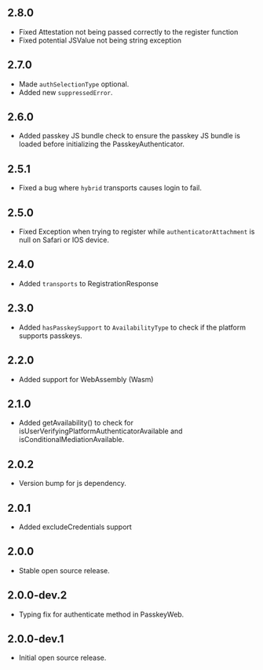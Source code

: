 ## 2.8.0
* Fixed Attestation not being passed correctly to the register function
* Fixed potential JSValue not being string exception

## 2.7.0
* Made `authSelectionType` optional.
* Added new `suppressedError`.

## 2.6.0
* Added passkey JS bundle check to ensure the passkey JS bundle is loaded before initializing the PasskeyAuthenticator.

## 2.5.1
* Fixed a bug where `hybrid` transports causes login to fail.

## 2.5.0
* Fixed Exception when trying to register while `authenticatorAttachment` is null on Safari or IOS device. 

## 2.4.0
* Added `transports` to RegistrationResponse

## 2.3.0
* Added `hasPasskeySupport` to `AvailabilityType` to check if the platform supports passkeys.

## 2.2.0
* Added support for WebAssembly (Wasm)

## 2.1.0
* Added getAvailability() to check for isUserVerifyingPlatformAuthenticatorAvailable and isConditionalMediationAvailable.

## 2.0.2
* Version bump for js dependency.

## 2.0.1 
* Added excludeCredentials support

## 2.0.0 
* Stable open source release.

## 2.0.0-dev.2
* Typing fix for authenticate method in PasskeyWeb.

## 2.0.0-dev.1

* Initial open source release.
